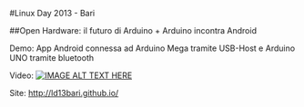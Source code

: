 #Linux Day 2013 - Bari

##Open Hardware: il futuro di Arduino + Arduino incontra Android 


Demo:
App Android connessa ad Arduino Mega tramite USB-Host e Arduino UNO tramite bluetooth


Video:
[![IMAGE ALT TEXT HERE](http://img.youtube.com/vi/ArQQTXXVgWA/0.jpg)](http://www.youtube.com/watch?v=ArQQTXXVgWA)

Site:   http://ld13bari.github.io/


